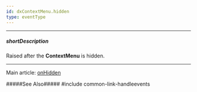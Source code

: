 ```yaml
---
id: dxContextMenu.hidden
type: eventType
---
```

---
##### shortDescription
Raised after the **ContextMenu** is hidden.

---
Main article: [onHidden](/api-reference/10%20UI%20Widgets/dxContextMenu/1%20Configuration/onHidden.md '/Documentation/ApiReference/UI_Widgets/dxContextMenu/Configuration/#onHidden')

#####See Also#####
#include common-link-handleevents